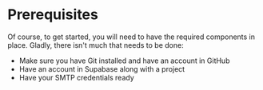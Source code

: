 # Prerequisites

Of course, to get started, you will need to have the required components in place. Gladly, there isn't much that needs to be done:

* Make sure you have Git installed and have an account in GitHub
* Have an account in Supabase along with a project
* Have your SMTP credentials ready
